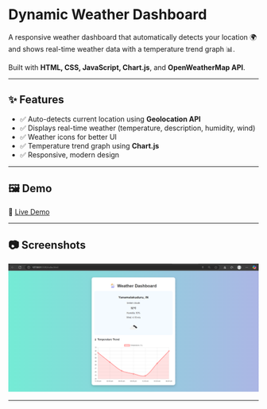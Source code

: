 
# Dynamic Weather Dashboard

A responsive weather dashboard that automatically detects your location 🌍 and shows real-time weather data with a temperature trend graph 📊.  

Built with **HTML, CSS, JavaScript, Chart.js**, and **OpenWeatherMap API**.

---

## ✨ Features
- ✅ Auto-detects current location using **Geolocation API**  
- ✅ Displays real-time weather (temperature, description, humidity, wind)  
- ✅ Weather icons for better UI  
- ✅ Temperature trend graph using **Chart.js**  
- ✅ Responsive, modern design  

---

## 🖼️ Demo
🔗 [Live Demo](https://naveench8486.github.io/weather-dashboard/)  


---

## 📷 Screenshots
![Weather Dashboard Screenshot](screenshot.png)

---

